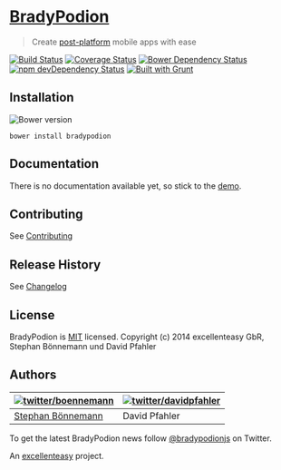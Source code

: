 # [BradyPodion](http://bradypodion.io)
> Create [post-platform](http://bradypodion.io/#postplatform) mobile apps with ease

[![Build Status](https://travis-ci.org/excellenteasy/bradypodion.png?branch=master)](https://travis-ci.org/excellenteasy/bradypodion)
[![Coverage Status](https://coveralls.io/repos/excellenteasy/bradypodion/badge.png?branch=master)](https://coveralls.io/r/excellenteasy/bradypodion?branch=master)
[![Bower Dependency Status](https://www.versioneye.com/user/projects/5310e2a3ec137568d700024a/badge.png)](https://www.versioneye.com/user/projects/5310e2a3ec137568d700024a)
[![npm devDependency Status](https://david-dm.org/excellenteasy/bradypodion/dev-status.png?theme=shields.io)](https://david-dm.org/excellenteasy/bradypodion#info=devDependencies)
[![Built with Grunt](https://cdn.gruntjs.com/builtwith.png)](http://gruntjs.com/)


## Installation

![Bower version](https://badge.fury.io/bo/bradypodion.png)
```
bower install bradypodion
```

## Documentation
There is no documentation available yet, so stick to the [demo](demo).

## Contributing
See [Contributing](CONTRIBUTING.md)

## Release History
See [Changelog](CHANGELOG.md)

## License
BradyPodion is [MIT](LICENSE) licensed.
Copyright (c) 2014 excellenteasy GbR, Stephan Bönnemann und David Pfahler

## Authors
| [![twitter/boennemann](http://gravatar.com/avatar/29e45e7e0bf9561770aae5818f139c80?s=70)](https://twitter.com/boennemann "Follow @boennemann on Twitter") | [![twitter/davidpfahler](http://gravatar.com/avatar/bd6985f75d8c77a4847ce288adebeb82?s=70)](https://twitter.com/davidpfahler "Follow @davidpfahler on Twitter") |
|---|---|
| [Stephan Bönnemann](http://boennemann.me/) | David Pfahler |

To get the latest BradyPodion news follow [@bradypodionjs](https://twitter.com/bradypodionjs) on Twitter.

An [excellenteasy](https://excellenteasy.com) project.
